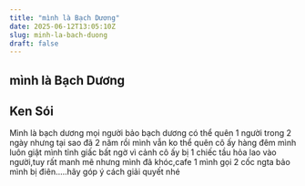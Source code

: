 ```yaml
---
title: "mình là Bạch Dương"
date: 2025-06-12T13:05:10Z
slug: minh-la-bach-duong
draft: false
---
```


## mình là Bạch Dương

## Ken Sói

Mình là bạch dương mọi người bảo bạch dương có thể quên 1 người trong 2 ngày nhưng tại sao đã 2 năm rồi mình vẫn ko thể quên cô ấy hàng đêm mình luôn giật mình tỉnh giấc bất ngờ vì cảnh cô ấy bị 1 chiếc tầu hỏa lao vào người,tuy rất manh mẽ nhưng mình đã khóc,cafe 1 mình gọi 2 cốc ngta bảo mình bị điên.....hãy góp ý cách giải quyết nhé